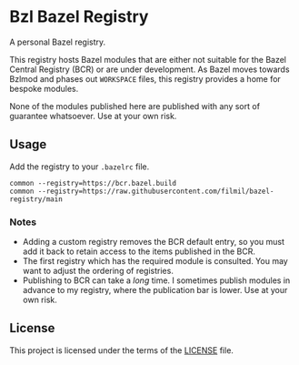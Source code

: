 # Bzl Bazel Registry

A personal Bazel registry.

This registry hosts Bazel modules that are either not suitable for the Bazel
Central Registry (BCR) or are under development. As Bazel moves towards Bzlmod
and phases out `WORKSPACE` files, this registry provides a home for bespoke
modules.

None of the modules published here are published with any sort of guarantee
whatsoever. Use at your own risk.

## Usage

Add the registry to your `.bazelrc` file. 

```
common --registry=https://bcr.bazel.build
common --registry=https://raw.githubusercontent.com/filmil/bazel-registry/main
```

### Notes

* Adding a custom registry removes the BCR default entry, so you must add it
  back to retain access to the items published in the BCR.
* The first registry which has the required module is consulted. You may want
  to adjust the ordering of registries.
* Publishing to BCR can take a *long* time. I sometimes publish modules in advance
  to my registry, where the publication bar is lower. Use at your own risk.

## License

This project is licensed under the terms of the [LICENSE](LICENSE) file.
